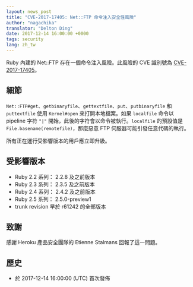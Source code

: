```yaml
---
layout: news_post
title: "CVE-2017-17405: Net::FTP 命令注入安全性風險"
author: "nagachika"
translator: "Delton Ding"
date: 2017-12-14 16:00:00 +0000
tags: security
lang: zh_tw
---
```


Ruby 內建的 Net::FTP 存在一個命令注入風險。此風險的 CVE 識別號為 [CVE-2017-17405](http://cve.mitre.org/cgi-bin/cvename.cgi?name=CVE-2017-17405)。

## 細節

`Net::FTP#get`、`getbinaryfile`、`gettextfile`、`put`、`putbinaryfile` 和 `puttextfile` 使用 `Kernel#open` 來打開本地檔案。如果 `localfile` 命令以 pipeline 字符 `"|"` 開始，此後的字符會以命令被執行。`localfile` 的預設值是 `File.basename(remotefile)`，那麼惡意 FTP 伺服器可能引發任意代碼的執行。

所有正在運行受影響版本的用戶應立即升級。

## 受影響版本

* Ruby 2.2 系列： 2.2.8 及之前版本
* Ruby 2.3 系列： 2.3.5 及之前版本
* Ruby 2.4 系列： 2.4.2 及之前版本
* Ruby 2.5 系列： 2.5.0-preview1
* trunk revision 早於 r61242 的全部版本

## 致謝

感謝 Heroku 產品安全團隊的 Etienne Stalmans 回報了這一問題。

## 歷史

* 於 2017-12-14 16:00:00 (UTC) 首次發佈

